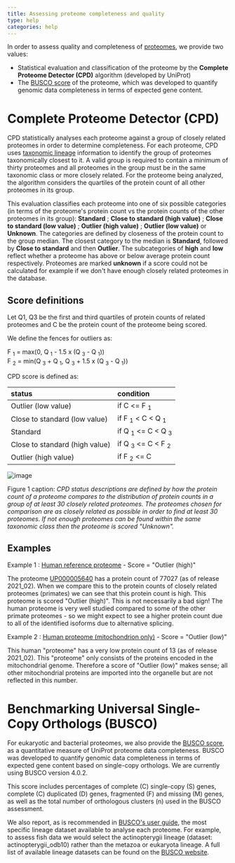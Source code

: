 ```yaml
---
title: Assessing proteome completeness and quality
type: help
categories: help
---
```


In order to assess quality and completeness of [proteomes](https://www.uniprot.org/proteomes), we provide two values:

- Statistical evaluation and classification of the proteome by the **Complete Proteome Detector (CPD)** algorithm (developed by UniProt)
- The [BUSCO score](https://www.sib.swiss/about-sib/news/10131-gauging-the-completeness-of-genomics-data-with-busco) of the proteome, which was developed to quantify genomic data completeness in terms of expected gene content.

# Complete Proteome Detector (CPD)

CPD statistically analyses each proteome against a group of closely related proteomes in order to determine completeness. For each proteome, CPD uses [taxonomic lineage](https://www.uniprot.org/help/taxonomic_lineage) information to identify the group of proteomes taxonomically closest to it. A valid group is required to contain a minimum of thirty proteomes and all proteomes in the group must be in the same taxonomic class or more closely related. For the proteome being analyzed, the algorithm considers the quartiles of the protein count of all other proteomes in its group.

This evaluation classifies each proteome into one of six possible categories (in terms of the proteome's protein count vs the protein counts of the other proteomes in its group): **Standard** ; **Close to standard (high value)** ; **Close to standard (low value)** ; **Outlier (high value)** ; **Outlier (low value)** or **Unknown**. The categories are defined by closeness of the protein count to the group median. The closest category to the median is **Standard**, followed by **Close to standard** and then **Outlier**. The subcategories of **high** and **low** reflect whether a proteome has above or below average protein count respectively. Proteomes are marked **unknown** if a score could not be calculated for example if we don't have enough closely related proteomes in the database.

## Score definitions

Let Q1, Q3 be the first and third quartiles of protein counts of related proteomes and C be the protein count of the proteome being scored.

We define the fences for outliers as:

F <sub>1</sub> = max(0, Q <sub>1</sub> - 1.5 x (Q <sub>3</sub> - Q <sub>1</sub>))  
F <sub>2</sub> = min(Q <sub>3</sub> + Q <sub>1</sub>, Q <sub>3</sub> + 1.5 x (Q <sub>3</sub> - Q <sub>1</sub>))

CPD score is defined as:

| status                         | condition                                     |
| :----------------------------- | :-------------------------------------------- |
| Outlier (low value)            | if C &lt;= F <sub>1</sub>                     |
| Close to standard (low value)  | if F <sub>1</sub> &lt; C &lt; Q <sub>1</sub>  |
| Standard                       | if Q <sub>1</sub> &lt;= C &lt; Q <sub>3</sub> |
| Close to standard (high value) | if Q <sub>3</sub> &lt;= C &lt; F <sub>2</sub> |
| Outlier (high value)           | if F <sub>2</sub> &lt;= C                     |

![image](https://github.com/ebi-uniprot/uniprot-manual/raw/main/images/assessing_proteomes-12.png)

Figure 1 caption: _CPD status descriptions are defined by how the protein count of a proteome compares to the distribution of protein counts in a group of at least 30 closely related proteomes. The proteomes chosen for comparison are as closely related as possible in order to find at least 30 proteomes. If not enough proteomes can be found within the same taxonomic class then the proteome is scored "Unknown"._

## Examples

Example 1 : [Human reference proteome](https://www.uniprot.org/proteomes/UP000005640/) - Score = "Outlier (high)"

The proteome [UP000005640](https://www.uniprot.org/proteomes/UP000005640/) has a protein count of 77027 (as of release 2021_02). When we compare this to the protein counts of closely related proteomes (primates) we can see that this protein count is high. This proteome is scored "Outlier (high)". This is not necessarily a bad sign! The human proteome is very well studied compared to some of the other primate proteomes - so we might expect to see a higher protein count due to all of the identified isoforms due to alternative splicing.

Example 2 : [Human proteome (mitochondrion only)](https://www.uniprot.org/proteomes/UP000307385/) - Score = "Outlier (low)"

This human "proteome" has a very low protein count of 13 (as of release 2021_02). This "proteome" only consists of the proteins encoded in the mitochondrial genome. Therefore a score of "Outlier (low)" makes sense; all other mitochondrial proteins are imported into the organelle but are not reflected in this number.

# Benchmarking Universal Single-Copy Orthologs (BUSCO)

For eukaryotic and bacterial proteomes, we also provide the [BUSCO score](https://www.sib.swiss/about-sib/news/10131-gauging-the-completeness-of-genomics-data-with-busco), as a quantitative measure of UniProt proteome data completeness. BUSCO was developed to quantify genomic data completeness in terms of expected gene content based on single-copy orthologs. We are currently using BUSCO version 4.0.2.

This score includes percentages of complete (C) single-copy (S) genes, complete (C) duplicated (D) genes, fragmented (F) and missing (M) genes, as well as the total number of orthologous clusters (n) used in the BUSCO assessment.

We also report, as is recommended in [BUSCO's user guide](https://busco.ezlab.org/busco_userguide.html#running-busco-2), the most specific lineage dataset available to analyse each proteome. For example, to assess fish data we would select the actinopterygii lineage (dataset: actinopterygii_odb10) rather than the metazoa or eukaryota lineage. A full list of available lineage datasets can be found on the [BUSCO website](https://busco.ezlab.org/list_of_lineages.html).
